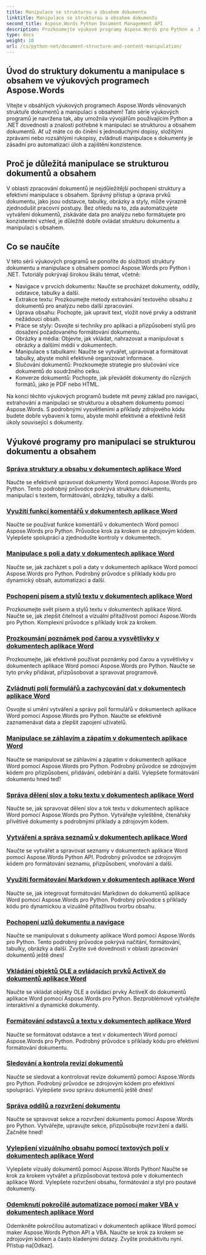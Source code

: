 ```yaml
---
title: Manipulace se strukturou a obsahem dokumentu
linktitle: Manipulace se strukturou a obsahem dokumentu
second_title: Aspose.Words Python Document Management API
description: Prozkoumejte výukové programy Aspose.Words pro Python a .NET se zaměřením na strukturu dokumentu a manipulaci s obsahem. Naučte se, jak efektivně procházet, extrahovat a upravovat prvky dokumentu. Poskytly příklady zdrojového kódu.
type: docs
weight: 10
url: /cs/python-net/document-structure-and-content-manipulation/
---
```


## Úvod do struktury dokumentu a manipulace s obsahem ve výukových programech Aspose.Words

Vítejte v obsáhlých výukových programech Aspose.Words věnovaných struktuře dokumentů a manipulaci s obsahem! Tato série výukových programů je navržena tak, aby umožnila vývojářům používajícím Python a .NET dovednosti a znalosti potřebné k manipulaci se strukturou a obsahem dokumentů. Ať už máte co do činění s jednoduchými dopisy, složitými zprávami nebo rozsáhlými rukopisy, zvládnutí manipulace s dokumenty je zásadní pro automatizaci úloh a zajištění konzistence.

## Proč je důležitá manipulace se strukturou dokumentů a obsahem

V oblasti zpracování dokumentů je nejdůležitější pochopení struktury a efektivní manipulace s obsahem. Správný přístup a úprava prvků dokumentu, jako jsou odstavce, tabulky, obrázky a styly, může výrazně zjednodušit pracovní postupy. Bez ohledu na to, zda automatizujete vytváření dokumentů, získáváte data pro analýzu nebo formátujete pro konzistentní vzhled, je důležité dobře ovládat strukturu dokumentu a manipulaci s obsahem.

## Co se naučíte

V této sérii výukových programů se ponoříte do složitosti struktury dokumentu a manipulace s obsahem pomocí Aspose.Words pro Python i .NET. Tutoriály pokrývají širokou škálu témat, včetně:

- Navigace v prvcích dokumentu: Naučte se procházet dokumenty, oddíly, odstavce, tabulky a další.
- Extrakce textu: Prozkoumejte metody extrahování textového obsahu z dokumentů pro analýzu nebo další zpracování.
- Úprava obsahu: Pochopte, jak upravit text, vložit nové prvky a odstranit nežádoucí obsah.
- Práce se styly: Osvojte si techniky pro aplikaci a přizpůsobení stylů pro dosažení požadovaného formátování dokumentu.
- Obrázky a média: Objevte, jak vkládat, nahrazovat a manipulovat s obrázky a dalšími médii v dokumentech.
- Manipulace s tabulkami: Naučte se vytvářet, upravovat a formátovat tabulky, abyste mohli efektivně organizovat informace.
- Slučování dokumentů: Prozkoumejte strategie pro slučování více dokumentů do soudržného celku.
- Konverze dokumentů: Pochopte, jak převádět dokumenty do různých formátů, jako je PDF nebo HTML.

Na konci těchto výukových programů budete mít pevný základ pro navigaci, extrahování a manipulaci se strukturou a obsahem dokumentu pomocí Aspose.Words. S podrobnými vysvětleními a příklady zdrojového kódu budete dobře vybaveni k tomu, abyste mohli efektivně a efektivně řešit úkoly související s dokumenty.

## Výukové programy pro manipulaci se strukturou dokumentu a obsahem
### [Správa struktury a obsahu v dokumentech aplikace Word](./document-structure-content/)
Naučte se efektivně spravovat dokumenty Word pomocí Aspose.Words pro Python. Tento podrobný průvodce pokrývá strukturu dokumentu, manipulaci s textem, formátování, obrázky, tabulky a další. 
### [Využití funkcí komentářů v dokumentech aplikace Word](./document-comments/)
Naučte se používat funkce komentářů v dokumentech Word pomocí Aspose.Words pro Python. Průvodce krok za krokem se zdrojovým kódem. Vylepšete spolupráci a zjednodušte kontroly v dokumentech.
### [Manipulace s poli a daty v dokumentech aplikace Word](./document-fields/)
Naučte se, jak zacházet s poli a daty v dokumentech aplikace Word pomocí Aspose.Words pro Python. Podrobný průvodce s příklady kódu pro dynamický obsah, automatizaci a další. 
### [Pochopení písem a stylů textu v dokumentech aplikace Word](./document-fonts/)
Prozkoumejte svět písem a stylů textu v dokumentech aplikace Word. Naučte se, jak zlepšit čitelnost a vizuální přitažlivost pomocí Aspose.Words pro Python. Komplexní průvodce s příklady krok za krokem.
### [Prozkoumání poznámek pod čarou a vysvětlivky v dokumentech aplikace Word](./document-footnotes-endnotes/)
Prozkoumejte, jak efektivně používat poznámky pod čarou a vysvětlivky v dokumentech aplikace Word pomocí Aspose.Words pro Python. Naučte se tyto prvky přidávat, přizpůsobovat a spravovat programově. 
### [Zvládnutí polí formulářů a zachycování dat v dokumentech aplikace Word](./document-form-fields/)
Osvojte si umění vytváření a správy polí formulářů v dokumentech aplikace Word pomocí Aspose.Words pro Python. Naučte se efektivně zaznamenávat data a zlepšit zapojení uživatelů. 
### [Manipulace se záhlavím a zápatím v dokumentech aplikace Word](./document-headers-footers/)
Naučte se manipulovat se záhlavími a zápatím v dokumentech aplikace Word pomocí Aspose.Words pro Python. Podrobný průvodce se zdrojovým kódem pro přizpůsobení, přidávání, odebírání a další. Vylepšete formátování dokumentu hned teď!
### [Správa dělení slov a toku textu v dokumentech aplikace Word](./document-hyphenation/)
Naučte se, jak spravovat dělení slov a tok textu v dokumentech aplikace Word pomocí Aspose.Words pro Python. Vytvářejte vyleštěné, čtenářsky přívětivé dokumenty s podrobnými příklady a zdrojovým kódem. 
### [Vytváření a správa seznamů v dokumentech aplikace Word](./document-lists/)
Naučte se vytvářet a spravovat seznamy v dokumentech aplikace Word pomocí Aspose.Words Python API. Podrobný průvodce se zdrojovým kódem pro formátování seznamu, přizpůsobení, vnořování a další. 
### [Využití formátování Markdown v dokumentech aplikace Word](./document-markdown/)
Naučte se, jak integrovat formátování Markdown do dokumentů aplikace Word pomocí Aspose.Words pro Python. Podrobný průvodce s příklady kódu pro dynamickou a vizuálně přitažlivou tvorbu obsahu. 
### [Pochopení uzlů dokumentu a navigace](./document-nodes/)
Naučte se manipulovat s dokumenty aplikace Word pomocí Aspose.Words pro Python. Tento podrobný průvodce pokrývá načítání, formátování, tabulky, obrázky a další. Zvyšte své dovednosti v oblasti zpracování dokumentů ještě dnes!
### [Vkládání objektů OLE a ovládacích prvků ActiveX do dokumentů aplikace Word](./document-ole-objects-active-x/)
 Naučte se vkládat objekty OLE a ovládací prvky ActiveX do dokumentů aplikace Word pomocí Aspose.Words pro Python. Bezproblémově vytvářejte interaktivní a dynamické dokumenty.
### [Formátování odstavců a textu v dokumentech aplikace Word](./document-paragraphs/)
Naučte se formátovat odstavce a text v dokumentech Word pomocí Aspose.Words pro Python. Podrobný průvodce s příklady kódu pro efektivní formátování dokumentu. 
### [Sledování a kontrola revizí dokumentů](./document-revisions/)
Naučte se sledovat a kontrolovat revize dokumentů pomocí Aspose.Words pro Python. Podrobný průvodce se zdrojovým kódem pro efektivní spolupráci. Vylepšete svou správu dokumentů ještě dnes!
### [Správa oddílů a rozvržení dokumentu](./document-sections/)
Naučte se spravovat sekce a rozvržení dokumentu pomocí Aspose.Words pro Python. Vytvářejte, upravujte sekce, přizpůsobujte rozvržení a další. Začněte hned! 
### [Vylepšení vizuálního obsahu pomocí textových polí v dokumentech aplikace Word](./document-textboxes/)
Vylepšete vizuály dokumentů pomocí Aspose.Words Python! Naučte se krok za krokem vytvářet a přizpůsobovat textová pole v dokumentech aplikace Word. Vylepšete rozvržení obsahu, formátování a styl pro poutavé dokumenty.
### [Odemknutí pokročilé automatizace pomocí maker VBA v dokumentech aplikace Word](./document-vba-macros/)
Odemkněte pokročilou automatizaci v dokumentech aplikace Word pomocí maker Aspose.Words Python API a VBA. Naučte se krok za krokem se zdrojovým kódem a často kladenými dotazy. Zvyšte produktivitu nyní. Přístup na[Odkaz].